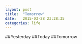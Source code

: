 ```yaml
---
layout: post
title:  "Tomorrow"
date:   2015-03-28 23:28:35
categories: life
---
```

>

##Yesterday
##Today
##Tomorrow


